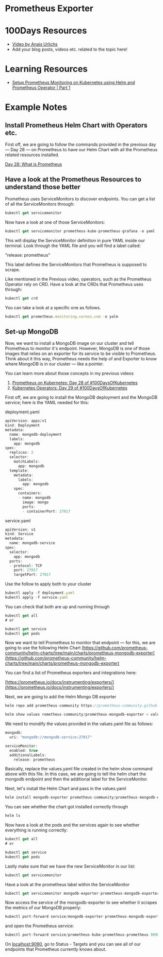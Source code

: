 # Prometheus Exporter

# 100Days Resources
* [Video by Anais Urlichs](https://youtu.be/qItg7P1H7uw)
* Add your blog posts, videos etc. related to the topic here!

# Learning Resources
- [Setup Prometheus Monitoring on Kubernetes using Helm and Prometheus Operator | Part 1](https://youtu.be/QoDqxm7ybLc)

# Example Notes

## Install Prometheus Helm Chart with Operators etc.

First off, we are going to follow the commands provided in the previous day — Day 28 — on Prometheus to have our Helm Chart with all the Prometheus related resources installed.

[Day 28: What is Prometheus](prometheus.md)

## Have a look at the Prometheus Resources to understand those better

Prometheus uses ServiceMonitors to discover endpoints. You can get a list of all the ServiceMonitors through:

```jsx
kubectl get servicemonitor
```

Now have a look at one of those ServiceMonitors:

```jsx
kubectl get servicemonitor prometheus-kube-prometheus-grafana -o yaml
```

This will display the ServiceMonitor definition in pure YAML inside our terminal. Look through the YAML file and you will find a label called:

"release: prometheus"

This label defines the ServiceMonitors that Prometheus is supposed to scrape.

Like mentioned in the Previous video, operators, such as the Prometheus Operator rely on CRD. Have a look at the CRDs that Prometheus uses through:

```jsx
kubectl get crd
```

You can take a look at a specific one as follows.

```jsx
kubectl get prometheus.monitoring.coreos.com -o yalm
```

## Set-up MongoDB

Now, we want to install a MongoDB image on our cluster and tell Prometheus to monitor it's endpoint. However, MongoDB is one of those images that relies on an exporter for its service to be visible to Prometheus. Think about it this way, Prometheus needs the help of and Exporter to know where MongoDB is in our cluster — like a pointer.

You can learn more about those concepts in my previous videos

1. [Prometheus on Kubernetes: Day 28 of #100DaysOfKubernetes](https://youtu.be/n4eF8EcgpZQ)
2. [Kubernetes Operators: Day 29 of #100DaysOfKubernetes](https://youtu.be/C_mlWhSrqEY)

First off, we are going to install the MongoDB deployment and the MongoDB service; here is the YAML needed for this:

deployment.yaml

```jsx
apiVersion: apps/v1
kind: Deployment
metadata:
  name: mongodb-deployment
  labels:
    app: mongodb
spec:
  replicas: 2
  selector:
    matchLabels:
      app: mongodb
  template:
    metadata:
      labels:
        app: mongodb
    spec:
      containers:
      - name: mongodb
        image: mongo
        ports:
        - containerPort: 27017
```

service.yaml

```jsx
apiVersion: v1
kind: Service
metadata:
  name: mongodb-service
spec:
  selector:
    app: mongodb
  ports:
  - protocol: TCP
    port: 27017
    targetPort: 27017
```

Use the follow to apply both to your cluster

```jsx
kubectl apply -f deployment.yaml
kubectl apply -f service.yaml
```

You can check that both are up and running through

```jsx
kubectl get all 
# or

kubectl get service
kubectl get pods
```

Now we want to tell Prometheus to monitor that endpoint — for this, we are going to use the following Helm Chart [https://github.com/prometheus-community/helm-charts/tree/main/charts/prometheus-mongodb-exporter](https://github.com/prometheus-community/helm-charts/tree/main/charts/prometheus-mongodb-exporter)

You can find a list of Prometheus exporters and integrations here:

[https://prometheus.io/docs/instrumenting/exporters/](https://prometheus.io/docs/instrumenting/exporters/) 

Next, we are going to add the Helm Mongo DB exporter

```jsx
helm repo add prometheus-community https://prometheus-community.github.io/helm-charts
```

```jsx
helm show values rometheus-community/prometheus-mongodb-exporter > values.yaml
```

We need to mondify the values provided in the values.yaml file as follows:

```jsx
mongodb:
  uri: "mongodb://mongodb-service:27017"

serviceMonitor:
  enabled: true
  additionalLabels:
    release: prometheus
```

Basically, replace the values.yaml file created in the helm show command above with this file. In this case, we are going to tell the helm chart the mongodb endpoint and then the additional label for the ServiceMonitor.

Next, let's install the Helm Chart and pass in the values.yaml

```jsx
helm install mongodb-exporter prometheus-community/prometheus-mongodb-exporter -f values.yaml
```

You can see whether the chart got installed correctly through

```jsx
helm ls
```

Now have a look at the pods and the services again to see whether everything is running correctly:

```jsx
kubectl get all 
# or

kubectl get service
kubectl get pods
```

Lastly make sure that we have the new ServiceMonitor in our list:

```jsx
kubectl get servicemonitor
```

Have a look at the prometheus label within the ServiceMonitor

```jsx
kubectl get servicemonitor mongodb-exporter-prometheus-mongodb-exporter -o yaml
```

Now access the service of the mongodb-exporter to see whether it scrapes the metrics of our MongoDB properly:

```jsx
kubectl port-forward service/mongodb-exporter-prometheus-mongodb-exporter 9216
```

and open the Prometheus service:

```jsx
kubectl port-forward service/prometheus-kube-prometheus-prometheus 9090
```

On [localhost:9090](http://localhost:9090), go to Status - Targets and you can see all of our endpoints that Prometheus currently knows about.
